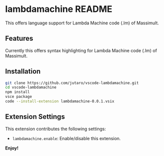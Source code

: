 # lambdamachine README

This offers language support for Lambda Machine code (.lm) of Massimult.

## Features

Currently this offers syntax highlighting for Lambda Machine code (.lm) of Massimult.

## Installation

```bash
git clone https://github.com/jutaro/vscode-lambdamachine.git
cd vscode-lambdamachine
npm install
vsce package
code --install-extension lambdamachine-0.0.1.vsix
```

## Extension Settings


This extension contributes the following settings:

* `lambdamachine.enable`: Enable/disable this extension.

**Enjoy!**
